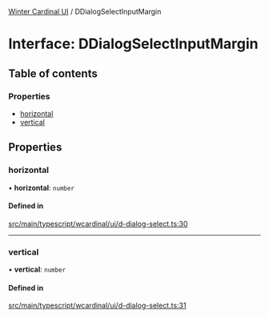 [Winter Cardinal UI](../README.md) / DDialogSelectInputMargin

# Interface: DDialogSelectInputMargin

## Table of contents

### Properties

- [horizontal](DDialogSelectInputMargin.md#horizontal)
- [vertical](DDialogSelectInputMargin.md#vertical)

## Properties

### horizontal

• **horizontal**: `number`

#### Defined in

[src/main/typescript/wcardinal/ui/d-dialog-select.ts:30](https://github.com/winter-cardinal/winter-cardinal-ui/blob/v0.154.0/src/main/typescript/wcardinal/ui/d-dialog-select.ts#L30)

___

### vertical

• **vertical**: `number`

#### Defined in

[src/main/typescript/wcardinal/ui/d-dialog-select.ts:31](https://github.com/winter-cardinal/winter-cardinal-ui/blob/v0.154.0/src/main/typescript/wcardinal/ui/d-dialog-select.ts#L31)
